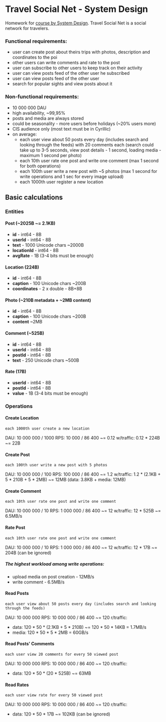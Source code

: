 # Travel Social Net - System Design

Homework for [course by System Design](https://balun.courses/courses/system_design). Travel Social Net is a social network for travelers.

### Functional requirements:
- user can create post about theirs trips  with photos, description and coordinates to the poi
- other users can write comments and rate to the post
- user can subscribe to other users to keep track on their activity
- user can view posts feed of the other user he subscribed
- user can view posts feed of the other user
- search for popular sights and view posts about it
### Non-functional requirements:
- 10 000 000 DAU
- high availability, ~99,95%
- posts and media are always stored
- could be seasonality - more users before holidays (~20% users more)
- CIS audience only (most text must be in Cyrillic)
- on average:
	- each user view about 50 posts every day (includes search and looking through the feeds) with 20 comments each (search could take up to 3-5 seconds, view post details - 1 second, loading media - maximum 1 second per photo)
	- each 10th user rate one post and write one comment (max 1 second for both operations)
	- each 100th user write a new post with ~5 photos (max 1 second for write operations and 1 sec for every image upload)
	- each 1000th user register a new location
## Basic calculations

### Entities
#### Post (~2025B ~= 2.1KB)
- **id** - int64 - 8B
- **userId** - int64 - 8B
- **text** - 1000 Unicode chars ~2000B
- **locationId** - int64 - 8B
- **avgRate** - 1B (3-4 bits must be enough)

#### Location (224B)
- **id** - int64 - 8B
- **caption** - 100 Unicode chars ~200B
- **coordinates** - 2 x double - 8B+8B

#### Photo (~210B metadata + ~2MB content)
- **id** - int64 - 8B
- **caption** - 100 Unicode chars ~200B
- **content** ~2MB

#### Comment (~525B)
- **id** - int64 - 8B
- **userId** - int64 - 8B
- **postId** - int64 - 8B
- **text** - 250 Unicode chars ~500B

#### Rate (17B)
- **userId** - int64 - 8B
- **postId** - int64 - 8B
- **value** - 1B (3-4 bits must be enough)

### Operations
#### Create Location
	each 1000th user create a new location
DAU: 10 000 000 / 1000
RPS: 10 000 / 86 400 ~= 0.12
w/traffic: 0.12 * 224B ~= 22B

#### Create Post
	each 100th user write a new post with 5 photos
DAU: 10 000 000 / 100
RPS: 100 000 / 86 400 ~= 1.2
w/traffic: 1.2 * (2.1KB + 5 * 210B + 5 * 2MB) ~= 12MB (data: 3.8KB  + media: 12MB)

#### Create Comment
	each 10th user rate one post and write one comment
DAU: 10 000 000 / 10
RPS: 1 000 000 / 86 400 ~= 12
w/traffic: 12 * 525B ~= 6.5MB/s

#### Rate Post
	each 10th user rate one post and write one comment
DAU: 10 000 000 / 10
RPS: 1 000 000 / 86 400 ~= 12
w/traffic: 12 * 17B ~= 204B (can be ignored)

##### The highest workload among write operations: 
- upload media on post creation - 12MB/s
- write comment - 6.5MB/s

#### Read Posts
	each user view about 50 posts every day (includes search and looking through the feeds)
DAU: 10 000 000
RPS: 10 000 000 / 86 400 ~= 120
r/traffic: 
 - data: 120 * 50 * (2.1KB + 5 * 210B) ~= 120 * 50 * 14KB = 1.7MB/s
 - media: 120 * 50 * 5 * 2MB = 60GB/s

#### Read Posts' Comments
	each user view 20 comments for every 50 viewed post
DAU: 10 000 000
RPS: 10 000 000 / 86 400 ~= 120
r/traffic: 
 - data: 120 * 50 * (20 * 525B) ~= 63MB

#### Read Rates
	each user view rate for every 50 viewed post
DAU: 10 000 000
RPS: 10 000 000 / 86 400 ~= 120
r/traffic: 
 - data: 120 * 50 * 17B ~= 102KB (can be ignored)
